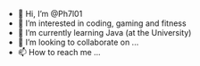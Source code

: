 - 👋 Hi, I’m @Ph7l01
- 👀 I’m interested in coding, gaming and fitness
- 🌱 I’m currently learning Java (at the University)
- 💞️ I’m looking to collaborate on ...
- 📫 How to reach me ...

<!---
Ph7l01/Ph7l01 is a ✨ special ✨ repository because its `README.md` (this file) appears on your GitHub profile.
You can click the Preview link to take a look at your changes.
--->
